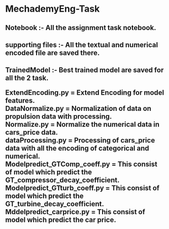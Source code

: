 # MechademyEng-Task
 <h2> Notebook :-  All the assignment task notebook.
  <h2> supporting files :- All the textual and numerical encoded file are saved there.
   <h2> TrainedModel :- Best trained model are saved for all the 2 task.<br>
    
  ExtendEncoding.py = Extend Encoding for model features.<br>
  DataNormalize.py = Normalization of data on propulsion data with processing.<br>
  Normalize.py = Normalize the numerical data in cars_price data.<br>
  dataProcessing.py = Processing of cars_price data with all the encoding of categorical and numerical.<br>
  Modelpredict_GTComp_coeff.py = This consist of model which  predict the GT_compressor_decay_coefficient.<br>
  Modelpredict_GTturb_coeff.py = This consist of model which predict the GT_turbine_decay_coefficient.<br>
  Mddelpredict_carprice.py = This consist of model which predict the car price.<br>
 

